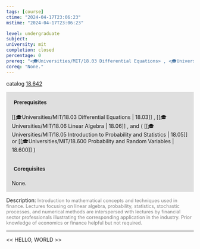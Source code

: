 ```yaml
---
tags: [course]
ctime: "2024-04-17T23:06:23"
mstime: "2024-04-17T23:06:23"

level: undergraduate
subject: 
university: mit
completion: closed
percentage: 0
prereq: "<🎓Universities/MIT/18.03 Differential Equations> , <🎓Universities/MIT/18.06 Linear Algebra> , and ( <🎓Universities/MIT/18.05 Introduction to Probability and Statistics> or <🎓Universities/MIT/18.600 Probability and Random Variables> )"
coreq: "None."
---
```


catalog [18.642](http://student.mit.edu/catalog/m18b.html#18.642)

<span style="display: block; padding: 15px; background-color: rgb(100, 100, 100, 0.2);"><font id="m_prereq1762_0" style="display: block; font-family: Arial, sans-serif; font-weight: bold; padding: 5px">Prerequisites</font><br><span id="prereq1762_0">[[🎓Universities/MIT/18.03 Differential Equations | 18.03]] , [[🎓Universities/MIT/18.06 Linear Algebra | 18.06]] , and ( [[🎓Universities/MIT/18.05 Introduction to Probability and Statistics | 18.05]] or [[🎓Universities/MIT/18.600 Probability and Random Variables | 18.600]] )</span></span>
<span style="display: block; padding: 15px; background-color: rgb(100, 100, 100, 0.2);"><font id="m_coreq1762_0" style="display: block; font-family: Arial, sans-serif; font-weight: bold; padding: 5px">Corequisites</font><br><span id="coreq1762_0">None.</span></span>

<font style="">Description:</font>
<font style="color: grey; font-size: 0.8rem;">Introduction to mathematical concepts and techniques used in finance. Lectures focusing on linear algebra, probability, statistics, stochastic processes, and numerical methods are interspersed with lectures by financial sector professionals illustrating the corresponding application in the industry. Prior knowledge of economics or finance helpful but not required.</font>



---

<< HELLO, WORLD >>
